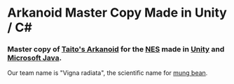 # Arkanoid Master Copy Made in Unity / C#
### Master copy of [Taito's Arkanoid](https://en.wikipedia.org/wiki/Arkanoid) for the [NES](https://en.wikipedia.org/wiki/Nintendo_Entertainment_System) made in [Unity](https://unity.com) and [Microsoft Java](https://en.wikipedia.org/wiki/C_Sharp_(programming_language)).

Our team name is "Vigna radiata", the scientific name for [mung bean](https://en.wikipedia.org/wiki/Mung_bean).
